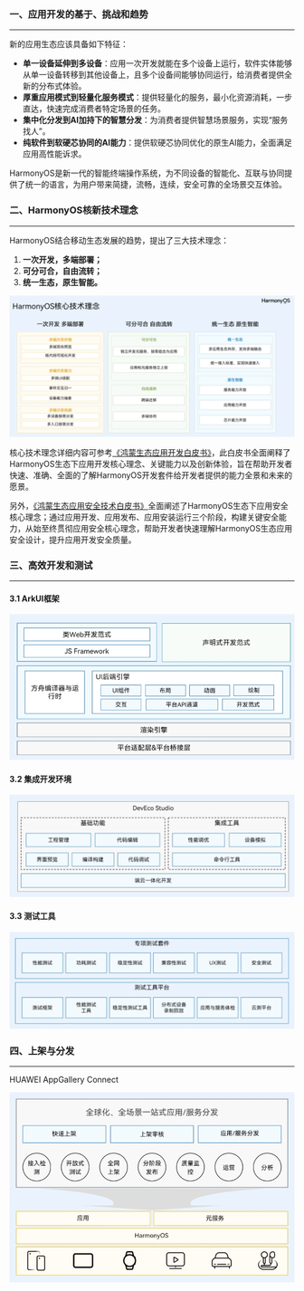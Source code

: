 ### 一、应用开发的基于、挑战和趋势

---

新的应用生态应该具备如下特征：

- **单一设备延伸到多设备**：应用一次开发就能在多个设备上运行，软件实体能够从单一设备转移到其他设备上，且多个设备间能够协同运行，给消费者提供全新的分布式体验。
- **厚重应用模式到轻量化服务模式**：提供轻量化的服务，最小化资源消耗，一步直达，快速完成消费者特定场景的任务。
- **集中化分发到AI加持下的智慧分发**：为消费者提供智慧场景服务，实现“服务找人”。
- **纯软件到软硬芯协同的AI能力**：提供软硬芯协同优化的原生AI能力，全面满足应用高性能诉求。

HarmonyOS是新一代的智能终端操作系统，为不同设备的智能化、互联与协同提供了统一的语言，为用户带来简捷，流畅，连续，安全可靠的全场景交互体验。

### 二、HarmonyOS核新技术理念

---

HarmonyOS结合移动生态发展的趋势，提出了三大技术理念：

1. **一次开发，多端部署；**
2. **可分可合，自由流转；**
3. **统一生态，原生智能。**

![image-20240627094312767](img/image-20240627094312767.png)

核心技术理念详细内容可参考[《鸿蒙生态应用开发白皮书》](https://developer.huawei.com/consumer/cn/doc/guidebook/harmonyecoapp-guidebook-0000001761818040)，此白皮书全面阐释了HarmonyOS生态下应用开发核心理念、关键能力以及创新体验，旨在帮助开发者快速、准确、全面的了解HarmonyOS开发套件给开发者提供的能力全景和未来的愿景。

另外，[《鸿蒙生态应用安全技术白皮书》](https://developer.huawei.com/consumer/cn/doc/guidebook/harmonyecoappsecurity-guidebook-0000001808819033)全面阐述了HarmonyOS生态下应用安全核心理念；通过应用开发、应用发布、应用安装运行三个阶段，构建关键安全能力，从始至终贯彻应用安全核心理念，帮助开发者快速理解HarmonyOS生态应用安全设计，提升应用开发安全质量。



### 三、高效开发和测试

---

#### 3.1 ArkUI框架

![image-20240628093014513](img/image-20240628093014513.png)

#### 3.2 集成开发环境

![image-20240628093056333](img/image-20240628093056333.png)

#### 3.3 测试工具

![image-20240628093151195](img/image-20240628093151195.png)



### 四、上架与分发

---

HUAWEI AppGallery Connect

![image-20240628093437175](img/image-20240628093437175.png)